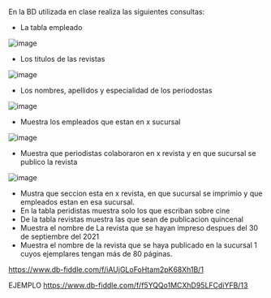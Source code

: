 En la BD utilizada en clase realiza las siguientes consultas:

* La tabla empleado

![image](https://user-images.githubusercontent.com/99523872/170725833-d1bd5f56-89e5-41dd-86da-1ef014d50b49.png)

* Los titulos de las revistas

![image](https://user-images.githubusercontent.com/99523872/170726039-bb035caf-dde9-4cd6-b3a9-03f8b26561ac.png)

* Los nombres, apellidos y especialidad de los periodostas

![image](https://user-images.githubusercontent.com/99523872/170727051-9a77f949-114e-43d3-a9f5-1f2c7f2c6bf3.png)

* Muestra los empleados que estan en x sucursal

![image](https://user-images.githubusercontent.com/99523872/170728553-879f1404-27ad-4bea-b8be-dc8b5d667351.png)

* Muestra que periodistas colaboraron en x revista y en que sucursal se publico la revista

![image](https://user-images.githubusercontent.com/99523872/170737483-a106a284-497a-4a99-b4b4-5f9da2293f40.png)

* Mustra que seccion esta en x revista, en que sucursal se imprimio y que empleados estan en esa sucursal.
* En la tabla peridistas muestra solo los que escriban sobre cine
* De la tabla revistas muestra las que sean de publicacion quincenal
* Muestra el nombre de La revista que se hayan impreso despues del 30 de septiembre del 2021
* Muestra el nombre de la revista que se haya publicado en la sucursal 1 cuyos ejemplares tengan más de 80 páginas.

https://www.db-fiddle.com/f/iAUjGLoFoHtam2pK68Xh1B/1

EJEMPLO
https://www.db-fiddle.com/f/f5YQQo1MCXhD95LFCdiYFB/13
